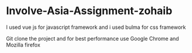 # Involve-Asia-Assignment-zohaib
I used vue js for javascript framework
and i used bulma for css framework

Git clone the project and for best performance use Google Chrome and Mozilla firefox
